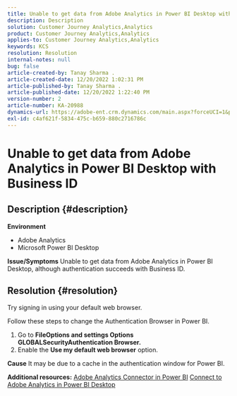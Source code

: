 ```yaml
---
title: Unable to get data from Adobe Analytics in Power BI Desktop with Business ID
description: Description
solution: Customer Journey Analytics,Analytics
product: Customer Journey Analytics,Analytics
applies-to: Customer Journey Analytics,Analytics
keywords: KCS
resolution: Resolution
internal-notes: null
bug: false
article-created-by: Tanay Sharma .
article-created-date: 12/20/2022 1:02:31 PM
article-published-by: Tanay Sharma .
article-published-date: 12/20/2022 1:22:40 PM
version-number: 2
article-number: KA-20988
dynamics-url: https://adobe-ent.crm.dynamics.com/main.aspx?forceUCI=1&pagetype=entityrecord&etn=knowledgearticle&id=5bb15c8e-6680-ed11-81ac-6045bd006239
exl-id: c4af621f-5834-475c-b659-880c2716786c
---
```

# Unable to get data from Adobe Analytics in Power BI Desktop with Business ID

## Description {#description}


<b>Environment</b>

- Adobe Analytics
- Microsoft Power BI Desktop




<b>Issue/Symptoms</b>
 Unable to get data from Adobe Analytics in Power BI Desktop, although authentication succeeds with Business ID.


## Resolution {#resolution}


Try signing in using your default web browser.

Follow these steps to change the Authentication Browser in Power BI.

1. Go to <b>File</b><b>Options and settings </b> <b>Options </b> <b>GLOBAL</b><b>Security</b><b>Authentication Browser.</b>
2. Enable the <b>Use my default web browser</b> option.


<b>Cause</b>
It may be due to a cache in the authentication window for Power BI.

<b>Additional resources:</b>
[Adobe Analytics Connector in Power BI](https://experienceleague.adobe.com/docs/analytics-learn/tutorials/integrations/power-bi/adobe-analytics-connector-in-power-bi.html?lang=en)
[Connect to Adobe Analytics in Power BI Desktop](https://learn.microsoft.com/en-us/power-bi/connect-data/desktop-connect-adobe-analytics)
